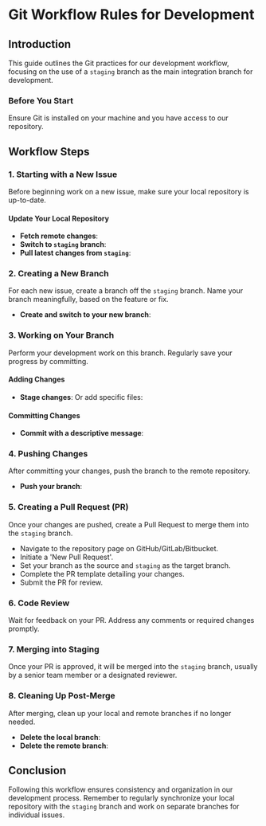 # Git Workflow Rules for Development

## Introduction
This guide outlines the Git practices for our development workflow, focusing on the use of a `staging` branch as the main integration branch for development.

### Before You Start
Ensure Git is installed on your machine and you have access to our repository.

## Workflow Steps

### 1. Starting with a New Issue
Before beginning work on a new issue, make sure your local repository is up-to-date.

#### Update Your Local Repository
- **Fetch remote changes**:
- **Switch to `staging` branch**:
- **Pull latest changes from `staging`**:

### 2. Creating a New Branch
For each new issue, create a branch off the `staging` branch. Name your branch meaningfully, based on the feature or fix.

- **Create and switch to your new branch**:

### 3. Working on Your Branch
Perform your development work on this branch. Regularly save your progress by committing.

#### Adding Changes
- **Stage changes**:
Or add specific files:

#### Committing Changes
- **Commit with a descriptive message**:

### 4. Pushing Changes
After committing your changes, push the branch to the remote repository.

- **Push your branch**:

### 5. Creating a Pull Request (PR)
Once your changes are pushed, create a Pull Request to merge them into the `staging` branch.

- Navigate to the repository page on GitHub/GitLab/Bitbucket.
- Initiate a 'New Pull Request'.
- Set your branch as the source and `staging` as the target branch.
- Complete the PR template detailing your changes.
- Submit the PR for review.

### 6. Code Review
Wait for feedback on your PR. Address any comments or required changes promptly.

### 7. Merging into Staging
Once your PR is approved, it will be merged into the `staging` branch, usually by a senior team member or a designated reviewer.

### 8. Cleaning Up Post-Merge
After merging, clean up your local and remote branches if no longer needed.

- **Delete the local branch**:
- **Delete the remote branch**:

## Conclusion
Following this workflow ensures consistency and organization in our development process. Remember to regularly synchronize your local repository with the `staging` branch and work on separate branches for individual issues.
